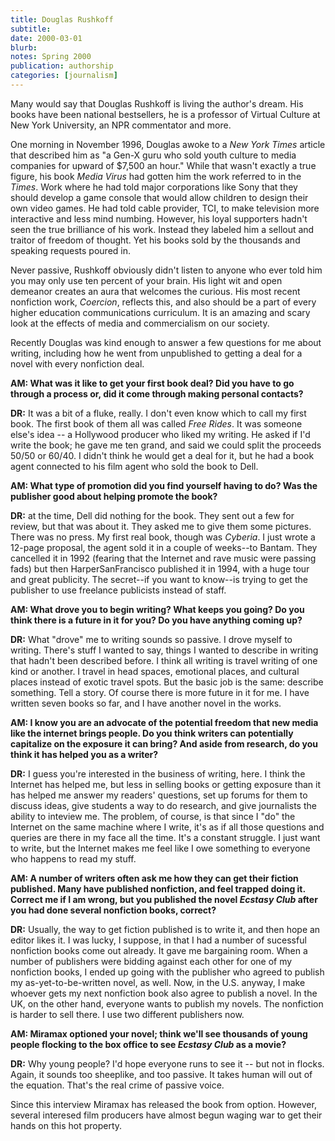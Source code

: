 ```yaml
---
title: Douglas Rushkoff
subtitle: 
date: 2000-03-01
blurb: 
notes: Spring 2000
publication: authorship
categories: [journalism]
---
```


Many would say that Douglas Rushkoff is living the author's dream. His books have been national bestsellers, he is a professor of Virtual Culture at New York University, an NPR commentator and more.

One morning in November 1996, Douglas awoke to a _New York Times_ article that described him as "a Gen-X guru who sold youth culture to media companies for upward of $7,500 an hour." While that wasn't exactly a true figure, his book _Media Virus_ had gotten him the work referred to in the _Times_. Work where he had told major corporations like Sony that they should develop a game console that would allow children to design their own video games. He had told cable provider, TCI, to make television more interactive and less mind numbing. However, his loyal supporters hadn't seen the true brilliance of his work. Instead they labeled him a sellout and traitor of freedom of thought. Yet his books sold by the thousands and speaking requests poured in.

Never passive, Rushkoff obviously didn't listen to anyone who ever told him you may only use ten percent of your brain. His light wit and open demeanor creates an aura that welcomes the curious. His most recent nonfiction work, _Coercion_, reflects this, and also should be a part of every higher education communications curriculum. It is an amazing and scary look at the effects of media and commercialism on our society.

Recently Douglas was kind enough to answer a few questions for me about writing, including how he went from unpublished to getting a deal for a novel with every nonfiction deal.

**AM: What was it like to get your first book deal? Did you have to go through a process or, did it come through making personal contacts?**

**DR:** It was a bit of a fluke, really. I don't even know which to call my first book. The first book of them all was called _Free Rides_. It was someone else's idea -- a Hollywood producer who liked my writing. He asked if I'd write the book; he gave me ten grand, and said we could split the proceeds 50/50 or 60/40. I didn't think he would get a deal for it, but he had a book agent connected to his film agent who sold the book to Dell.

**AM: What type of promotion did you find yourself having to do? Was the publisher good about helping promote the book?**

**DR:** at the time, Dell did nothing for the book. They sent out a few for review, but that was about it. They asked me to give them some pictures. There was no press. My first real book, though was _Cyberia_. I just wrote a 12-page proposal, the agent sold it in a couple of weeks--to Bantam. They cancelled it in 1992 (fearing that the Internet and rave music were passing fads) but then HarperSanFrancisco published it in 1994, with a huge tour and great publicity. The secret--if you want to know--is trying to get the publisher to use freelance publicists instead of staff.

**AM: What drove you to begin writing? What keeps you going? Do you think there is a future in it for you? Do you have anything coming up?**

**DR:** What "drove" me to writing sounds so passive. I drove myself to writing. There's stuff I wanted to say, things I wanted to describe in writing that hadn't been described before. I think all writing is travel writing of one kind or another. I travel in head spaces, emotional places, and cultural places instead of exotic travel spots. But the basic job is the same: describe something. Tell a story. Of course there is more future in it for me. I have written seven books so far, and I have another novel in the works.

**AM: I know you are an advocate of the potential freedom that new media like the internet brings people. Do you think writers can potentially capitalize on the exposure it can bring? And aside from research, do you think it has helped you as a writer?**

**DR:** I guess you're interested in the business of writing, here. I think the Internet has helped me, but less in selling books or getting exposure than it has helped me answer my readers' questions, set up forums for them to discuss ideas, give students a way to do research, and give journalists the ability to inteview me. The problem, of course, is that since I "do" the Internet on the same machine where I write, it's as if all those questions and queries are there in my face all the time. It's a constant struggle. I just want to write, but the Internet makes me feel like I owe something to everyone who happens to read my stuff.

**AM: A number of writers often ask me how they can get their fiction published. Many have published nonfiction, and feel trapped doing it. Correct me if I am wrong, but you published the novel _Ecstasy Club_ after you had done several nonfiction books, correct?**

**DR:** Usually, the way to get fiction published is to write it, and then hope an editor likes it. I was lucky, I suppose, in that I had a number of sucessful nonfiction books come out already. It gave me bargaining room. When a number of publishers were bidding against each other for one of my nonfiction books, I ended up going with the publisher who agreed to publish my as-yet-to-be-written novel, as well. Now, in the U.S. anyway, I make whoever gets my next nonfiction book also agree to publish a novel. In the UK, on the other hand, everyone wants to publish my novels. The nonfiction is harder to sell there. I use two different publishers now.

**AM: Miramax optioned your novel; think we'll see thousands of young people flocking to the box office to see _Ecstasy Club_ as a movie?**

**DR:** Why young people? I'd hope everyone runs to see it -- but not in flocks. Again, it sounds too sheeplike, and too passive. It takes human will out of the equation. That's the real crime of passive voice.

Since this interview Miramax has released the book from option. However, several interesed film producers have almost begun waging war to get their hands on this hot property.
